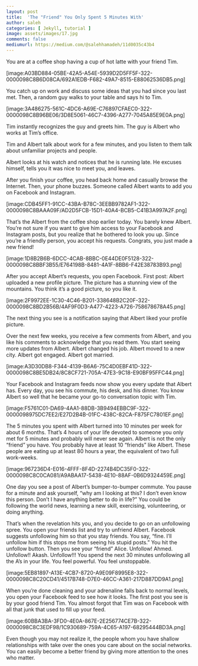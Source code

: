```yaml
---
layout: post
title:  'The "Friend" You Only Spent 5 Minutes With'
author: saleh
categories: [ Jekyll, tutorial ]
image: assets/images/17.jpg
comments: false
mediumurl: https://medium.com/@salehhamadeh/11d0035c43b4
---
```

You are at a coffee shop having a cup of hot latte with your friend Tim.

[image:A03BD884-05BE-42A5-A54E-5939D2D5FF5F-322-0000098C8B6D08CA/692A1EDB-F682-49A7-8515-E88062536DB5.png]

You catch up on work and discuss some ideas that you had since you last met. Then, a random guy walks to your table and says hi to Tim.

[image:3A486275-561C-4DC6-A69E-C76897CFAEC0-322-0000098C8B96BE06/3D8E5061-46C7-4396-A277-7045A85E9E0A.png]

Tim instantly recognizes the guy and greets him. The guy is Albert who works at Tim’s office.

Tim and Albert talk about work for a few minutes, and you listen to them talk about unfamiliar projects and people.

Albert looks at his watch and notices that he is running late. He excuses himself, tells you it was nice to meet you, and leaves.

After you finish your coffee, you head back home and casually browse the Internet. Then, your phone buzzes. Someone called Albert wants to add you on Facebook and Instagram.

[image:CDB45FF1-91CC-43BA-B78C-3EEBB9782AF1-322-0000098C8BAAA09F/AD2D5FCB-15D1-40A4-BCB5-C41B3A997A2F.png]

That’s the Albert from the coffee shop earlier today. You barely knew Albert.  You’re not sure if you want to give him access to your Facebook and Instagram posts, but you realize that he bothered to look you up. Since you’re a friendly person, you accept his requests. Congrats, you just made a new friend!

[image:1D8B2B6B-6DCC-4CAB-8BBC-0E44DE0F5128-322-0000098C8BBF3B55/E764198B-8481-4A1F-8BB6-F42E38783B93.png]


After you accept Albert’s requests, you open Facebook. First post: Albert uploaded a new profile picture. The picture has a stunning view of the mountains. You think it’s a good picture, so you like it.

[image:2F9972EE-1C30-4C46-B201-338648B2C20F-322-0000098C8BD2B56B/4AF9F0D3-A477-4223-A726-758678678A45.png]

The next thing you see is a notification saying that Albert liked your profile picture.

Over the next few weeks, you receive a few comments from Albert, and you like his comments to acknowledge that you read them. You start seeing more updates from Albert. Albert changed his job. Albert moved to a new city. Albert got engaged. Albert got married.

[image:A3D30DB8-F344-4139-B6A6-75C4D0EBF41D-322-0000098C8BE5DB24/8C8CF721-705A-47E3-9C18-E90BF95FFC44.png]

Your Facebook and Instagram feeds now show you every update that Albert has. Every day, you see his commute, his desk, and his dinner. You know Albert so well that he became your go-to conversation topic with Tim.

[image:F5761C01-DA69-4AA1-88DB-3B9494EBBC9F-322-0000098975DC7EE2/E27D2B4B-01FC-438C-82CA-F875FC7801EF.png]

The 5 minutes you spent with Albert turned into 10 minutes per week for about 6 months. That’s 4 hours of your life devoted to someone you only met for 5 minutes and probably will never see again. Albert is not the only “friend” you have. You probably have at least 10 “friends” like Albert. These people are eating up at least 80 hours a year, the equivalent of two full work-weeks.

[image:967236D4-E016-4FFF-8F4D-2274B4DC35F0-322-0000098C8C0CA081/A9ABAA17-5438-4E10-88AF-0B6D9324459E.png]

One day you see a post of Albert’s bumper-to-bumper commute. You pause for a minute and ask yourself, “why am I looking at this? I don’t even know this person. Don’t I have anything better to do in life?” You could be following the world news, learning a new skill, exercising, volunteering, or doing anything.

That’s when the revelation hits you, and you decide to go on an unfollowing spree. You open your friends list and try to unfriend Albert. Facebook suggests unfollowing him so that you stay friends. You say, “fine. I’ll unfollow him if this stops me from seeing his stupid posts.” You hit the unfollow button. Then you see your “friend” Alice. Unfollow! Ahmed. Unfollow!! Akash. Unfollow!!! You spend the next 30 minutes unfollowing all the A’s in your life. You feel powerful. You feel unstoppable.

[image:5EB81897-A13E-4CB7-8720-A9E09F8995E8-322-0000098C8C20CD41/4517B748-D7E0-46CC-A361-217D887DD9A1.png]

When you’re done cleaning and your adrenaline falls back to normal levels, you open your Facebook feed to see how it looks. The first post you see is by your good friend Tim. You almost forgot that Tim was on Facebook with all that junk that used to fill up your feed.

[image:60BBA3BA-3FD0-4E0A-867E-2E256774CE7B-322-0000098C8C3EDF98/1C930689-759A-4C65-A197-68295444BD3A.png]

Even though you may not realize it, the people whom you have shallow relationships with take over the ones you care about on the social networks. You can easily become a better friend by giving more attention to the ones who matter.
